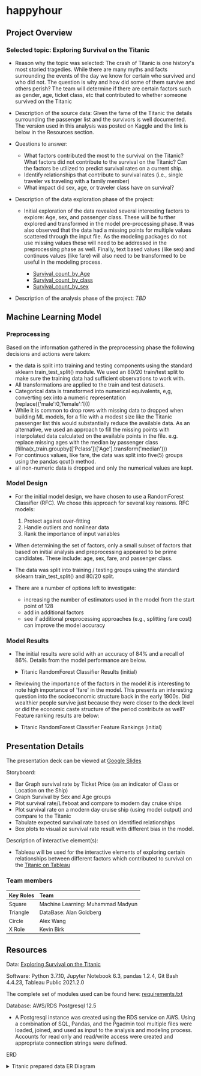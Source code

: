 # happyhour

## Project Overview
 ### Selected topic: Exploring Survival on the Titanic
  - Reason why the topic was selected: The crash of Titanic is one history's most storied tragedies.  While there are many myths and facts surrounding the events of the day we know for certain who survived and who did not.  The question is why and how did some of them survive and others perish?  The team will determine if there are certain factors such as gender, age, ticket class, etc that contributed to whether someone survived on the Titanic
  - Description of the source data: Given the fame of the Titanic the details surrounding the passenger list and the survivors is well documented.  The version used in this analysis was posted on Kaggle and the link is below in the Resources section.
  - Questions to answer: 
    - What factors contributed the most to the survival on the Titanic? What factors did not contribute to the survival on the Titanic? Can the factors be utilized to predict survival rates on a current ship.
    - Identify relationships that contribute to survival rates (i.e., single traveler vs traveling with a family member)
    - What impact did sex, age, or traveler class have on survival?
  - Description of the data exploration phase of the project: 
    - Initial exploration of the data revealed several interesting factors to explore: Age, sex, and passenger class.  These will be further explored and transformed in the model pre-processing phase.  It was also observed that the data had a missing points for multiple values scattered through the input file.  As the modeling packages do not use missing values these will need to be addressed in the preprocessing phase as well.  Finally, text based values (like sex) and continuos values (like fare) will also need to be transformed to be useful in the modeling process.

      * [Survival_count_by_Age](https://github.com/goldbala55/happyhour/blob/seg3_document/images/Survival_count_by_Age.png)
      * [Survival_count_by_class](https://github.com/goldbala55/happyhour/blob/seg3_document/images/Survival_count_by_class.png)
      * [Survival_count_by_sex](https://github.com/goldbala55/happyhour/blob/seg3_document/images/Survival_count_by_sex.png)


  - Description of the analysis phase of the project: _TBD_

## Machine Learning Model
### Preprocessing
Based on the information gathered in the preprocessing phase the following decisions and actions were taken:
  - the data is split into training and testing components using the standard sklearn train_test_split() module.  We used an 80/20 train/test split to make sure the training data had sufficient observations to work with.
  - All transformations are applied to the train and test datasets.
  - Categorical data is transformed into numerical equivalents, e,g, converting sex into a numeric representation (replace({'male':0,'female':1}))
  - While it is common to drop rows with missing data to dropped when building ML models, for a file with a modest size like the Titanic passenger list this would substantially reduce the available data.  As an alternative, we used an approach to fill the missing points with interpolated data calculated on the available points in the file. e.g. replace missing ages with the median by passenger class (fillna(x_train.groupby(['Pclass'])['Age'].transform('median')))
  - For continuos values, like fare, the data was split into five(5) groups using the pandas qcut() method.
  - all non-numeric data is dropped and only the numerical values are kept.

### Model Design
  - For the initial model design, we have chosen to use a RandomForest Classifier (RFC).  We chose this approach for several key reasons.  RFC models:
    1. Protect against over-fitting
    2. Handle outliers and nonlinear data
    3. Rank the importance of input variables 

  - When determining the set of factors, only a small subset of factors that based on initial analysis and preprocessing appeared to be prime candidates.  These include: age, sex, fare, and passenger class.
  - The data was split into training / testing groups using the standard sklearn train_test_split() and 80/20 split.
  - There are a number of options left to investigate:
    - increasing the number of estimators used in the model from the start point of 128
    - add in additional factors
    - see if additional preprocessing approaches (e.g., splitting fare cost) can improve the model accuracy

### Model Results
  - The initial results were solid with an accuracy of 84% and a recall of 86%.  Details from the model performance are below.

    <details><summary>Titanic RandomForest Classifier Results (initial)</summary>
    <p>

    ![](https://github.com/goldbala55/happyhour/blob/main/images/Initial_RFC_model_results.png)

    </p>
    </details>

  - Reviewing the importance of the factors in the model it is interesting to note high importance of 'fare' in the model.  This presents an interesting question into the socioeconomic structure back in the early 1900s.  Did wealthier people survive just because they were closer to the deck level or did the economic caste structure of the period contribute as well?  Feature ranking results are below:

    <details><summary>Titanic RandomForest Classifier Feature Rankings (initial)</summary>
    <p>

    ![](https://github.com/goldbala55/happyhour/blob/main/images/Initial_RFC_feature_importance.png)

    </p>
    </details>

## Presentation Details
The presentation deck can be viewed at [Google Slides](https://docs.google.com/presentation/d/1qMSHVCMOXXqsc5P8uBrMM9QYQQPu_BJBKuw3FCWUnwk/edit#slide=id.p)

Storyboard:

- Bar Graph survival rate by Ticket Price (as an indicator of Class or Location on the Ship)
- Graph Survival by Sex and Age groups
- Plot survival rate/Lifeboat and compare to modern day cruise ships 
- Plot survival rate on a modern day cruise ship (using model output) and compare to the Titanic  
- Tabulate expected survival rate based on identified relationships 
- Box plots to visualize survival rate result with different bias in the model. 

Description of interactive element(s):

- Tableau will be used for the interactive elements of exploring certain relationships between different factors which contributed to survival on the [Titanic on Tableau](https://public.tableau.com/app/profile/alex.wang6199/viz/ExploringSurvivalontheTitanicTableau/Story) 


### Team members
| Key Roles | Team                              |
| :-------- | :-------------------------------- |
| Square    | Machine Learning: Muhammad Madyun |
| Triangle  | DataBase: Alan Goldberg           |
| Circle    | Alex Wang                         |
| X Role    | Kevin Birk                        |


## Resources
Data: [Exploring Survival on the Titanic](https://www.kaggle.com/mrisdal/exploring-survival-on-the-titanic)

Software: Python 3.7.10, Jupyter Notebook 6.3, pandas 1.2.4, Git Bash 4.4.23, Tableau Public 2021.2.0

The complete set of modules used can be found here: [requirements.txt](https://github.com/goldbala55/happyhour/blob/main/Resoures_2/requirements.txt)

Database: 
AWS/RDS Postgresql 12.5 
  - A Postgresql instance was created using the RDS service on AWS. Using a combination of SQL, Pandas, and the Pgadmin tool multiple files were loaded, joined, and used as input to the analysis and modeling process.  Accounts for read only and read/write access were created and appropriate connection strings were defined.

ERD
<details><summary>Titanic prepared data ER Diagram</summary>
<p>

![](https://github.com/goldbala55/happyhour/blob/main/images/Titanic_DB_ERD.png)

</p>
</details>